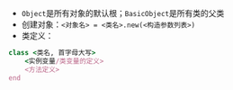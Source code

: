 - `Object`是所有对象的默认根；`BasicObject`是所有类的父类
- 创建对象：`<对象名> = <类名>.new(<构造参数列表>)`
- 类定义：
```ruby
class <类名, 首字母大写>
	<实例变量/类变量的定义>
	<方法定义>
end
```

###  ###



